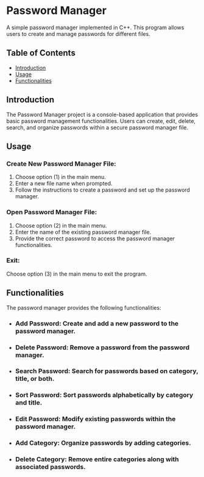# Password Manager

A simple password manager implemented in C++. This program allows users to create and manage passwords for different files.

## Table of Contents

- [Introduction](#introduction)
- [Usage](#usage)
- [Functionalities](#functionalities)

## Introduction

The Password Manager project is a console-based application that provides basic password management functionalities. Users can create, edit, delete, search, and organize passwords within a secure password manager file.

## Usage

### Create New Password Manager File:

1. Choose option (1) in the main menu.
2. Enter a new file name when prompted.
3. Follow the instructions to create a password and set up the password manager.

### Open Password Manager File:

1. Choose option (2) in the main menu.
2. Enter the name of the existing password manager file.
3. Provide the correct password to access the password manager functionalities.

### Exit:

Choose option (3) in the main menu to exit the program.

## Functionalities

The password manager provides the following functionalities:

- ### Add Password: Create and add a new password to the password manager.
- ### Delete Password: Remove a password from the password manager.
- ### Search Password: Search for passwords based on category, title, or both.
- ### Sort Password: Sort passwords alphabetically by category and title.
- ### Edit Password: Modify existing passwords within the password manager.
- ### Add Category: Organize passwords by adding categories.
- ### Delete Category: Remove entire categories along with associated passwords.
